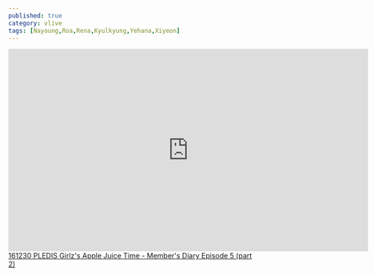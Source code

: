 ```yaml
---
published: true
category: vlive
tags: [Nayoung,Roa,Rena,Kyulkyung,Yehana,Xiyeon]
---
```

<iframe src="http://www.vlive.tv/embed/19889" frameborder="no" scrolling="no" marginwidth="0" marginheight="0" WIDTH="720" HEIGHT="405" allowfullscreen></iframe><br /><a href="" target="_blank">161230 PLEDIS Girlz's Apple Juice Time - Member's Diary Episode 5 (part 2)</a>